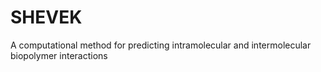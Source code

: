 # SHEVEK
A computational method for predicting intramolecular and intermolecular biopolymer interactions
